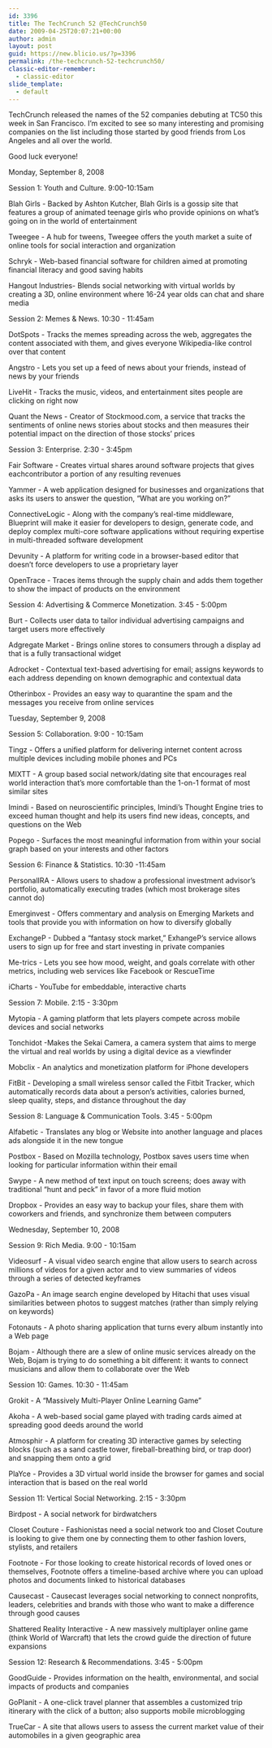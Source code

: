 ```yaml
---
id: 3396
title: The TechCrunch 52 @TechCrunch50
date: 2009-04-25T20:07:21+00:00
author: admin
layout: post
guid: https://new.blicio.us/?p=3396
permalink: /the-techcrunch-52-techcrunch50/
classic-editor-remember:
  - classic-editor
slide_template:
  - default
---
```

TechCrunch released the names of the 52 companies debuting at TC50 this week in San Francisco. I’m excited to see so many interesting and promising companies on the list including those started by good friends from Los Angeles and all over the world.

Good luck everyone!

Monday, September 8, 2008

Session 1: Youth and Culture. 9:00-10:15am

Blah Girls - Backed by Ashton Kutcher, Blah Girls is a gossip site that features a group of animated teenage girls who provide opinions on what’s going on in the world of entertainment

Tweegee - A hub for tweens, Tweegee offers the youth market a suite of online tools for social interaction and organization

Schryk - Web-based financial software for children aimed at promoting financial literacy and good saving habits

Hangout Industries- Blends social networking with virtual worlds by creating a 3D, online environment where 16-24 year olds can chat and share media

Session 2: Memes & News. 10:30 - 11:45am

DotSpots - Tracks the memes spreading across the web, aggregates the content associated with them, and gives everyone Wikipedia-like control over that content

Angstro - Lets you set up a feed of news about your friends, instead of news by your friends

LiveHit - Tracks the music, videos, and entertainment sites people are clicking on right now

Quant the News - Creator of Stockmood.com, a service that tracks the sentiments of online news stories about stocks and then measures their potential impact on the direction of those stocks’ prices

Session 3: Enterprise. 2:30 - 3:45pm

Fair Software - Creates virtual shares around software projects that gives eachcontributor a portion of any resulting revenues

Yammer - A web application designed for businesses and organizations that asks its users to answer the question, “What are you working on?”

ConnectiveLogic - Along with the company’s real-time middleware, Blueprint will make it easier for developers to design, generate code, and deploy complex multi-core software applications without requiring expertise in multi-threaded software development

Devunity - A platform for writing code in a browser-based editor that doesn’t force developers to use a proprietary layer

OpenTrace - Traces items through the supply chain and adds them together to show the impact of products on the environment

Session 4: Advertising & Commerce Monetization. 3:45 - 5:00pm

Burt - Collects user data to tailor individual advertising campaigns and target users more effectively

Adgregate Market - Brings online stores to consumers through a display ad that is a fully transactional widget

Adrocket - Contextual text-based advertising for email; assigns keywords to each address depending on known demographic and contextual data

Otherinbox - Provides an easy way to quarantine the spam and the messages you receive from online services

Tuesday, September 9, 2008

Session 5: Collaboration. 9:00 - 10:15am

Tingz - Offers a unified platform for delivering internet content across multiple devices including mobile phones and PCs

MIXTT - A group based social network/dating site that encourages real world interaction that’s more comfortable than the 1-on-1 format of most similar sites

Imindi - Based on neuroscientific principles, Imindi’s Thought Engine tries to exceed human thought and help its users find new ideas, concepts, and questions on the Web

Popego - Surfaces the most meaningful information from within your social graph based on your interests and other factors

Session 6: Finance & Statistics. 10:30 -11:45am

PersonalIRA - Allows users to shadow a professional investment advisor’s portfolio, automatically executing trades (which most brokerage sites cannot do)

Emerginvest - Offers commentary and analysis on Emerging Markets and tools that provide you with information on how to diversify globally

ExchangeP - Dubbed a “fantasy stock market,” ExhangeP’s service allows users to sign up for free and start investing in private companies

Me-trics - Lets you see how mood, weight, and goals correlate with other metrics, including web services like Facebook or RescueTime

iCharts - YouTube for embeddable, interactive charts

Session 7: Mobile. 2:15 - 3:30pm

Mytopia - A gaming platform that lets players compete across mobile devices and social networks

Tonchidot -Makes the Sekai Camera, a camera system that aims to merge the virtual and real worlds by using a digital device as a viewfinder

Mobclix - An analytics and monetization platform for iPhone developers

FitBit - Developing a small wireless sensor called the Fitbit Tracker, which automatically records data about a person’s activities, calories burned, sleep quality, steps, and distance throughout the day

Session 8: Language & Communication Tools. 3:45 - 5:00pm

Alfabetic - Translates any blog or Website into another language and places ads alongside it in the new tongue

Postbox - Based on Mozilla technology, Postbox saves users time when looking for particular information within their email

Swype - A new method of text input on touch screens; does away with traditional “hunt and peck” in favor of a more fluid motion

Dropbox - Provides an easy way to backup your files, share them with coworkers and friends, and synchronize them between computers

Wednesday, September 10, 2008

Session 9: Rich Media. 9:00 - 10:15am

Videosurf - A visual video search engine that allow users to search across millions of videos for a given actor and to view summaries of videos through a series of detected keyframes

GazoPa - An image search engine developed by Hitachi that uses visual similarities between photos to suggest matches (rather than simply relying on keywords)

Fotonauts - A photo sharing application that turns every album instantly into a Web page

Bojam - Although there are a slew of online music services already on the Web, Bojam is trying to do something a bit different: it wants to connect musicians and allow them to collaborate over the Web

Session 10: Games. 10:30 - 11:45am

Grokit - A “Massively Multi-Player Online Learning Game”

Akoha - A web-based social game played with trading cards aimed at spreading good deeds around the world

Atmosphir - A platform for creating 3D interactive games by selecting blocks (such as a sand castle tower, fireball-breathing bird, or trap door) and snapping them onto a grid

PlaYce - Provides a 3D virtual world inside the browser for games and social interaction that is based on the real world

Session 11: Vertical Social Networking. 2:15 - 3:30pm

Birdpost - A social network for birdwatchers

Closet Couture - Fashionistas need a social network too and Closet Couture is looking to give them one by connecting them to other fashion lovers, stylists, and retailers

Footnote - For those looking to create historical records of loved ones or themselves, Footnote offers a timeline-based archive where you can upload photos and documents linked to historical databases

Causecast - Causecast leverages social networking to connect nonprofits, leaders, celebrities and brands with those who want to make a difference through good causes

Shattered Reality Interactive - A new massively multiplayer online game (think World of Warcraft) that lets the crowd guide the direction of future expansions

Session 12: Research & Recommendations. 3:45 - 5:00pm

GoodGuide - Provides information on the health, environmental, and social impacts of products and companies

GoPlanit - A one-click travel planner that assembles a customized trip itinerary with the click of a button; also supports mobile microblogging

TrueCar - A site that allows users to assess the current market value of their automobiles in a given geographic area